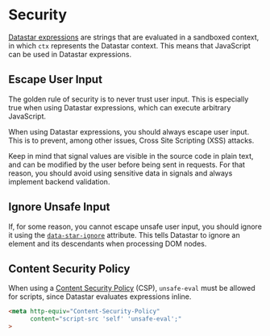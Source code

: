 # Security

[Datastar expressions](/guide/datastar_expressions) are strings that are evaluated in a sandboxed context, in which `ctx` represents the Datastar context. This means that JavaScript can be used in Datastar expressions. 

## Escape User Input

The golden rule of security is to never trust user input. This is especially true when using Datastar expressions, which can execute arbitrary JavaScript. 

When using Datastar expressions, you should always escape user input. This is to prevent, among other issues, Cross Site Scripting (XSS) attacks.

Keep in mind that signal values are visible in the source code in plain text, and can be modified by the user before being sent in requests. For that reason, you should avoid using sensitive data in signals and always implement backend validation.

## Ignore Unsafe Input

If, for some reason, you cannot escape unsafe user input, you should ignore it using the [`data-star-ignore`](/reference/attribute_plugins#data-star-ignore) attribute. This tells Datastar to ignore an element and its descendants when processing DOM nodes.

## Content Security Policy

When using a [Content Security Policy](https://developer.mozilla.org/en-US/docs/Web/HTTP/CSP) (CSP), `unsafe-eval` must be allowed for scripts, since Datastar evaluates expressions inline. 

```html
<meta http-equiv="Content-Security-Policy" 
      content="script-src 'self' 'unsafe-eval';"
>
```
